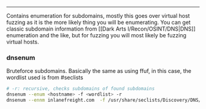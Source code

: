 -- -
Contains enumeration for subdomains, mostly this goes over virtual host fuzzing as it is the more likely thing you will be enumerating. You can get classic subdomain information from [[Dark Arts I/Recon/OSINT/DNS|DNS]] enumeration and the like, but for fuzzing you will most likely be fuzzing virtual hosts. 
### dnsenum
Bruteforce subdomains. Basically the same as using ffuf, in this case, the wordlist used is from #seclists
```bash
# -r: recursive, checks subdomains of found subdomains
dnsenum --enum <hostname> -f <wordlist> -r
dnsenum --ennm inlanefreight.com  -f /usr/share/seclists/Discovery/DNS/subdomains-top1million-5000.txt -r
```
